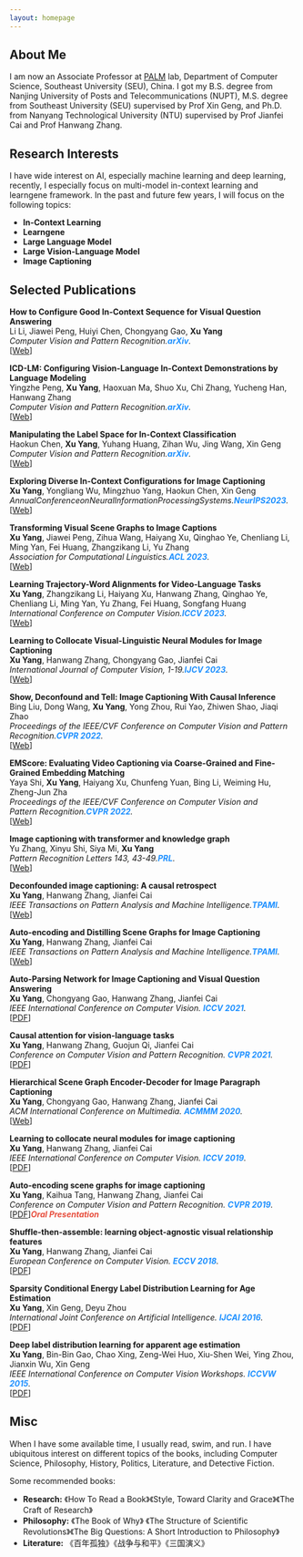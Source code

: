 ```yaml
---
layout: homepage
---
```


## About Me

I am now an Associate Professor at [PALM](http://palm.seu.edu.cn/home.html) lab, Department of Computer Science, Southeast University (SEU), China. I got my B.S. degree from Nanjing University of Posts and Telecommunications (NUPT), M.S. degree from Southeast University (SEU) supervised by Prof Xin Geng, and Ph.D. from Nanyang Technological University (NTU) supervised by Prof Jianfei Cai and Prof Hanwang Zhang. 

## Research Interests
I have wide interest on AI, especially machine learning and deep learning, recently, I especially focus on multi-model in-context learning and learngene framework. In the past and future few years, I will focus on the following topics:
- **In-Context Learning** 
- **Learngene** 
- **Large Language Model** 
- **Large Vision-Language Model** 
- **Image Captioning** 

## Selected Publications
[comment]: <> (arXiv.)
<div class="paper">
<p><strong>How to Configure Good In-Context Sequence for Visual Question Answering</strong>
<br />
Li Li, Jiawei Peng, Huiyi Chen, Chongyang Gao, <strong>Xu Yang</strong>
<br />
<em>Computer Vision and Pattern Recognition.<strong><i style="color:#1e90ff">arXiv</i></strong>.</em>
<br /> 
   [<a href="https://arxiv.org/abs/2312.01571">Web</a>]
<br/>
</p>
</div>

[comment]: <> (arXiv.)
<div class="paper">
<p><strong>ICD-LM: Configuring Vision-Language In-Context Demonstrations by Language Modeling</strong>
<br />
Yingzhe Peng, <strong>Xu Yang</strong>, Haoxuan Ma, Shuo Xu, Chi Zhang, Yucheng Han, Hanwang Zhang
<br />
<em>Computer Vision and Pattern Recognition.<strong><i style="color:#1e90ff">arXiv</i></strong>.</em>
<br /> 
   [<a href="https://arxiv.org/abs/2312.10104">Web</a>]
<br/>
</p>
</div>

[comment]: <> (arXiv.)
<div class="paper">
<p><strong>Manipulating the Label Space for In-Context Classification</strong>
<br />
Haokun Chen, <strong>Xu Yang</strong>, Yuhang Huang, Zihan Wu, Jing Wang, Xin Geng
<br />
<em>Computer Vision and Pattern Recognition.<strong><i style="color:#1e90ff">arXiv</i></strong>.</em>
<br /> 
   [<a href="https://arxiv.org/abs/2312.00351">Web</a>]
<br/>
</p>
</div>

[comment]: <> (NeurIPS2023.)
<div class="paper">
<p><strong>Exploring Diverse In-Context Configurations for Image Captioning</strong>
<br />
<strong>Xu Yang</strong>, Yongliang Wu, Mingzhuo Yang, Haokun Chen, Xin Geng
<br />
<em>AnnualConferenceonNeuralInformationProcessingSystems.<strong><i style="color:#1e90ff">NeurIPS2023</i></strong>.</em>
<br /> 
   [<a href="https://arxiv.org/abs/2305.14800">Web</a>]
<br/>
</p>
</div>

[comment]: <> (acl2023.)
<div class="paper">
<p><strong>Transforming Visual Scene Graphs to Image Captions</strong>
<br />
<strong>Xu Yang</strong>, Jiawei Peng, Zihua Wang, Haiyang Xu, Qinghao Ye, Chenliang Li, Ming Yan, Fei Huang, Zhangzikang Li, Yu Zhang
<br />
<em>Association for Computational Linguistics.<strong><i style="color:#1e90ff">ACL 2023</i></strong>.</em>
<br /> 
   [<a href="https://arxiv.org/abs/2305.02177">Web</a>]
<br/>
</p>
</div>

[comment]: <> (iccv2023)
<div class="paper">
<p><strong>Learning Trajectory-Word Alignments for Video-Language Tasks</strong>
<br />
<strong>Xu Yang</strong>, Zhangzikang Li, Haiyang Xu, Hanwang Zhang, Qinghao Ye, Chenliang Li, Ming Yan, Yu Zhang, Fei Huang, Songfang Huang
<br />
<em>International Conference on Computer Vision.<strong><i style="color:#1e90ff">ICCV 2023</i></strong>.</em>
<br /> 
   [<a href="https://arxiv.org/abs/2301.01953">Web</a>]
<br/>
</p>
</div>

[comment]: <> (IJCV)
<div class="paper">
<p><strong>Learning to Collocate Visual-Linguistic Neural Modules for Image Captioning</strong>
<br />
<strong>Xu Yang</strong>, Hanwang Zhang, Chongyang Gao, Jianfei Cai 
<br />
<em>International Journal of Computer Vision, 1-19.<strong><i style="color:#1e90ff">IJCV 2023</i></strong>.</em>
<br /> 
   [<a href="https://link.springer.com/article/10.1007/s11263-022-01692-8">Web</a>]
<br/>
</p>
</div>

[comment]: <> (cvpr2022.)
<div class="paper">
<p><strong>Show, Deconfound and Tell: Image Captioning With Causal Inference</strong>
<br />
Bing Liu, Dong Wang, <strong>Xu Yang</strong>, Yong Zhou, Rui Yao, Zhiwen Shao, Jiaqi Zhao
<br />
<em>Proceedings of the IEEE/CVF Conference on Computer Vision and Pattern Recognition.<strong><i style="color:#1e90ff">CVPR 2022</i></strong>.</em>
<br /> 
   [<a href="https://ieeexplore.ieee.org/document/9880383">Web</a>]
<br/>
</p>
</div>

[comment]: <> (cvpr2022.)
<div class="paper">
<p><strong>EMScore: Evaluating Video Captioning via Coarse-Grained and Fine-Grained Embedding Matching</strong>
<br />
Yaya Shi, <strong>Xu Yang</strong>, Haiyang Xu, Chunfeng Yuan, Bing Li, Weiming Hu, Zheng-Jun Zha
<br />
<em>Proceedings of the IEEE/CVF Conference on Computer Vision and Pattern Recognition.<strong><i style="color:#1e90ff">CVPR 2022</i></strong>.</em>
<br /> 
   [<a href="https://doi.org/10.48550/arXiv.2111.08919">Web</a>]
<br/>
</p>
</div>

[comment]: <> (PRL)
<div class="paper">
<p><strong>Image captioning with transformer and knowledge graph</strong>
<br />
Yu Zhang, Xinyu Shi, Siya Mi, <strong>Xu Yang</strong>
<br />
<em>Pattern Recognition Letters 143, 43-49.<strong><i style="color:#1e90ff">PRL</i></strong>.</em>
<br /> 
   [<a href="https://doi.org/10.1016/j.patrec.2020.12.020">Web</a>]
<br/>
</p>
</div>

[comment]: <> (TPAMI)
<div class="paper">
<p><strong>Deconfounded image captioning: A causal retrospect</strong>
<br />
<strong>Xu Yang</strong>, Hanwang Zhang, Jianfei Cai
<br />
<em>IEEE Transactions on Pattern Analysis and Machine Intelligence.<strong><i style="color:#1e90ff">TPAMI</i></strong>.</em>
<br /> 
   [<a href="https://ieeexplore.ieee.org/abstract/document/9583890/">Web</a>]
<br/>
</p>
</div>

[comment]: <> (TPAMI)
<div class="paper">
<p><strong>Auto-encoding and Distilling Scene Graphs for Image Captioning</strong>
<br />
<strong>Xu Yang</strong>, Hanwang Zhang, Jianfei Cai
<br />
<em>IEEE Transactions on Pattern Analysis and Machine Intelligence.<strong><i style="color:#1e90ff">TPAMI</i></strong>.</em>
<br /> 
   [<a href="https://ieeexplore.ieee.org/document/9279262">Web</a>]
<br/>
</p>
</div>

[comment]: <> (iccv2021.)
<div class="paper">
<p><strong>Auto-Parsing Network for Image Captioning and Visual Question Answering</strong>
<br />
<strong>Xu Yang</strong>, Chongyang Gao, Hanwang Zhang, Jianfei Cai

<br />
<em>IEEE International Conference on Computer Vision. <strong><i style="color:#1e90ff">ICCV 2021</i></strong>.</em>
<br /> 
   [<a href="https://openaccess.thecvf.com/content/ICCV2021/papers/Yang_Auto-Parsing_Network_for_Image_Captioning_and_Visual_Question_Answering_ICCV_2021_paper.pdf">PDF</a>]
<br/>
</p>
</div>

[comment]: <> (cvpr2021.)
<div class="paper">
<p><strong>Causal attention for vision-language tasks</strong>
<br />
<strong>Xu Yang</strong>, Hanwang Zhang, Guojun Qi, Jianfei Cai

<br />
<em>Conference on Computer Vision and Pattern Recognition. <strong><i style="color:#1e90ff">CVPR 2021</i></strong>.</em>
<br /> 
   [<a href="https://openaccess.thecvf.com/content/CVPR2021/papers/Yang_Causal_Attention_for_Vision-Language_Tasks_CVPR_2021_paper.pdf">PDF</a>]
<br/>
</p>
</div>

[comment]: <> (ACMMM.)
<div class="paper">
<p><strong>Hierarchical Scene Graph Encoder-Decoder for Image Paragraph Captioning</strong>
<br />
<strong>Xu Yang</strong>, Chongyang Gao, Hanwang Zhang, Jianfei Cai

<br />
<em>ACM International Conference on Multimedia. <strong><i style="color:#1e90ff">ACMMM 2020</i></strong>.</em>
<br /> 
   [<a href="https://dl.acm.org/doi/abs/10.1145/3394171.3413859">Web</a>]
<br/>
</p>
</div>

[comment]: <> (iccv2019.)
<div class="paper">
<p><strong>Learning to collocate neural modules for image captioning</strong>
<br />
<strong>Xu Yang</strong>, Hanwang Zhang, Jianfei Cai

<br />
<em>IEEE International Conference on Computer Vision. <strong><i style="color:#1e90ff">ICCV 2019</i></strong>.</em>
<br /> 
   [<a href="https://openaccess.thecvf.com/content_ICCV_2019/papers/Yang_Learning_to_Collocate_Neural_Modules_for_Image_Captioning_ICCV_2019_paper.pdf">PDF</a>]
<br/>
</p>
</div>

[comment]: <> (cvpr2019.)
<div class="paper">
<p><strong>Auto-encoding scene graphs for image captioning</strong>
<br />
<strong>Xu Yang</strong>, Kaihua Tang, Hanwang Zhang, Jianfei Cai

<br />
<em>Conference on Computer Vision and Pattern Recognition. <strong><i style="color:#1e90ff">CVPR 2019</i></strong>.</em>
<br /> 
   [<a href="https://openaccess.thecvf.com/content_CVPR_2019/papers/Yang_Auto-Encoding_Scene_Graphs_for_Image_Captioning_CVPR_2019_paper.pdf">PDF</a>]<strong><i style="color:#e74d3c">Oral Presentation</i></strong>
<br/>
</p>
</div>

[comment]: <> (ECCV2018.)
<div class="paper">
<p><strong>Shuffle-then-assemble: learning object-agnostic visual relationship features</strong>
<br />
<strong>Xu Yang</strong>, Hanwang Zhang, Jianfei Cai

<br />
<em>European Conference on Computer Vision. <strong><i style="color:#1e90ff">ECCV 2018</i></strong>.</em>
<br /> 
   [<a href="https://openaccess.thecvf.com/content_ECCV_2018/papers/XU_YANG_Shuffle-Then-Assemble_Learning_Object-Agnostic_ECCV_2018_paper.pdf">PDF</a>]
<br/>
</p>
</div>

[comment]: <> (IJCAI2016.)
<div class="paper">
<p><strong>Sparsity Conditional Energy Label Distribution Learning for Age Estimation</strong>
<br />
<strong>Xu Yang</strong>, Xin Geng, Deyu Zhou

<br />
<em>International Joint Conference on Artificial Intelligence. <strong><i style="color:#1e90ff">IJCAI 2016</i></strong>.</em>
<br /> 
   [<a href="https://www.ijcai.org/Proceedings/16/Papers/322.pdf.pdf">PDF</a>]
<br/>
</p>
</div>


[comment]: <> (ICCVW2015.)
<div class="paper">
<p><strong>Deep label distribution learning for apparent age estimation</strong>
<br />
<strong>Xu Yang</strong>, Bin-Bin Gao, Chao Xing, Zeng-Wei Huo, Xiu-Shen Wei, Ying Zhou, Jianxin Wu, Xin Geng

<br />
<em>IEEE International Conference on Computer Vision Workshops. <strong><i style="color:#1e90ff">ICCVW 2015</i></strong>.</em>
<br /> 
   [<a href="https://www.cv-foundation.org/openaccess/content_iccv_2015_workshops/w11/papers/Yang_Deep_Label_Distribution_ICCV_2015_paper.pdf">PDF</a>]
<br/>
</p>
</div>

## Misc
When I have some available time, I usually read, swim, and run. I have ubiquitous interest on different topics of the books, including Computer Science, Philosophy, History, Politics, Literature, and Detective Fiction.

Some recommended books:
- **Research:** 《How To Read a Book》《Style, Toward Clarity and Grace》《The Craft of Research》
- **Philosophy:** 《The Book of Why》 《The Structure of Scientific Revolutions》《The Big Questions: A Short Introduction to Philosophy》
- **Literature:** 《百年孤独》《战争与和平》《三国演义》
